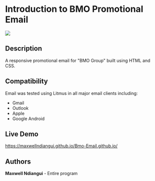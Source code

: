 # Introduction to BMO Promotional Email

 [![](https://github.com/maxwellndiangui/BMO-Email/blob/main/img/4.png)](https://maxwellndiangui.github.io/Bmo-Email.github.io/)

## Description

 A responsive promotional email for "BMO Group" built using HTML and CSS.

## Compatibility

 Email was tested using Litmus in all major email clients including:

 * Gmail
 * Outlook 
 * Apple 
 * Google Android

## Live Demo

 https://maxwellndiangui.github.io/Bmo-Email.github.io/
 
## Authors

 **Maxwell Ndiangui** - Entire program

